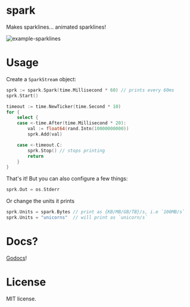 # spark

Makes sparklines... animated sparklines!

![example-sparklines](https://cloud.githubusercontent.com/assets/1189716/3311153/5fba51f2-f6c0-11e3-947a-63c3b666fddf.gif)


# Usage

Create a `SparkStream` object:

```go
sprk := spark.Spark(time.Millisecond * 60) // prints every 60ms
sprk.Start()

timeout := time.NewTicker(time.Second * 10)
for {
    select {
    case <-time.After(time.Millisecond * 20):
        val := float64(rand.Intn(10000000000))
        sprk.Add(val)

    case <-timeout.C:
        sprk.Stop() // stops printing
        return
    }
}
```

That's it!  But you can also configure a few things:

```go
sprk.Out = os.Stderr
```

Or change the units it prints

```go
sprk.Units = spark.Bytes // print as {KB/MB/GB/TB}/s, i.e `100MB/s`
sprk.Units = "unicorns"  // will print as `unicorn/s`
```

# Docs?

[Godocs](http://godoc.org/github.com/aybabtme/uniplot/spark)!

# License

MIT license.
